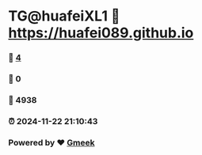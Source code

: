 # TG@huafeiXL1 :link: https://huafei089.github.io 
### :page_facing_up: [4](https://huafei089.github.io/tag.html) 
### :speech_balloon: 0 
### :hibiscus: 4938 
### :alarm_clock: 2024-11-22 21:10:43 
### Powered by :heart: [Gmeek](https://github.com/Meekdai/Gmeek)

